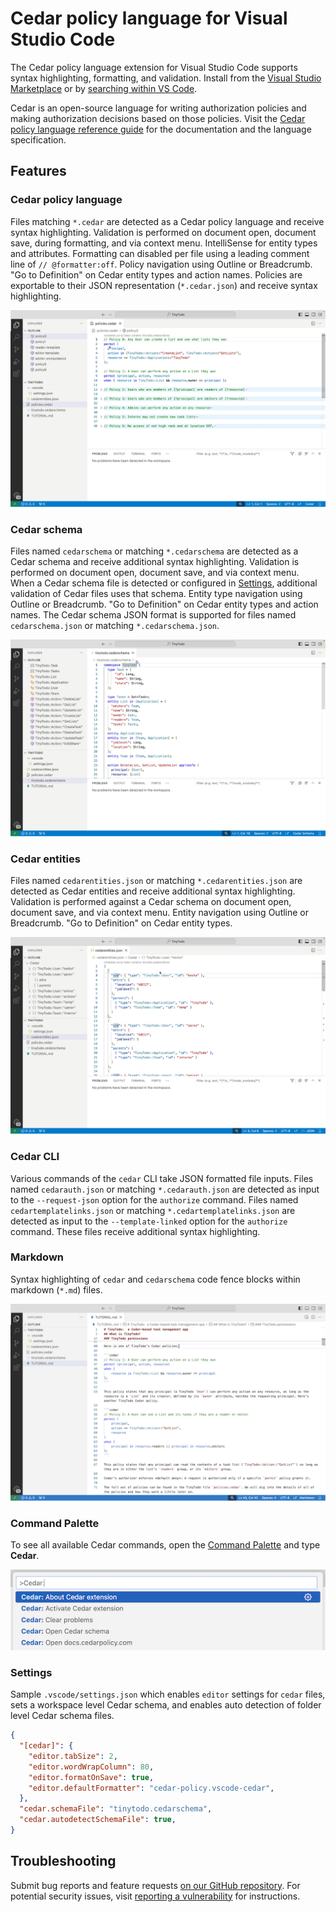 # Cedar policy language for Visual Studio Code

The Cedar policy language extension for Visual Studio Code supports syntax highlighting, formatting, and validation.  Install from the [Visual Studio Marketplace](https://marketplace.visualstudio.com/items?itemName=cedar-policy.vscode-cedar) or by [searching within VS Code](https://code.visualstudio.com/docs/editor/extension-gallery#_search-for-an-extension).

Cedar is an open-source language for writing authorization policies and making authorization decisions based on those policies. Visit the [Cedar policy language reference guide](https://docs.cedarpolicy.com/) for the documentation and the language specification.

## Features

### Cedar policy language

Files matching `*.cedar` are detected as a Cedar policy language and receive syntax highlighting.  Validation is performed on document open, document save, during formatting, and via context menu.  IntelliSense for entity types and attributes.  Formatting can disabled per file using a leading comment line of `// @formatter:off`.  Policy navigation using Outline or Breadcrumb.  "Go to Definition" on Cedar entity types and action names.  Policies are exportable to their JSON representation (`*.cedar.json`) and receive syntax highlighting.

![Cedar policy validation and navigation](https://raw.githubusercontent.com/cedar-policy/vscode-cedar/main/docs/marketplace/cedar_policy.gif)

### Cedar schema

Files named `cedarschema` or matching `*.cedarschema` are detected as a Cedar schema and receive additional syntax highlighting.  Validation is performed on document open, document save, and via context menu.  When a Cedar schema file is detected or configured in [Settings](#settings), additional validation of Cedar files uses that schema.  Entity type navigation using Outline or Breadcrumb.  "Go to Definition" on Cedar entity types and action names.  The Cedar schema JSON format is supported for files named `cedarschema.json` or matching `*.cedarschema.json`.

![Cedar schema validation and navigation](https://raw.githubusercontent.com/cedar-policy/vscode-cedar/main/docs/marketplace/cedar_schema.gif)

### Cedar entities

Files named `cedarentities.json` or matching `*.cedarentities.json` are detected as Cedar entities and receive additional syntax highlighting.  Validation is performed against a Cedar schema on document open, document save, and via context menu.  Entity navigation using Outline or Breadcrumb.  "Go to Definition" on Cedar entity types.

![Cedar entities validation and navigation](https://raw.githubusercontent.com/cedar-policy/vscode-cedar/main/docs/marketplace/cedar_entities.gif)

### Cedar CLI

Various commands of the `cedar` CLI take JSON formatted file inputs.  Files named `cedarauth.json` or matching `*.cedarauth.json` are detected as input to the `--request-json` option for the `authorize` command.  Files named `cedartemplatelinks.json` or matching `*.cedartemplatelinks.json` are detected as input to the `--template-linked` option for the `authorize` command.  These files receive additional syntax highlighting.

### Markdown

Syntax highlighting of `cedar` and `cedarschema` code fence blocks within markdown (`*.md`) files.

![Cedar markdown syntax highlighting](https://raw.githubusercontent.com/cedar-policy/vscode-cedar/main/docs/marketplace/cedar_markdown.png)

### Command Palette

To see all available Cedar commands, open the [Command Palette](https://code.visualstudio.com/docs/getstarted/userinterface#_command-palette) and type **Cedar**.

![Cedar Command Palette](https://raw.githubusercontent.com/cedar-policy/vscode-cedar/main/docs/marketplace/cedar_commands.png)

### Settings

Sample `.vscode/settings.json` which enables `editor` settings for `cedar` files, sets a workspace level Cedar schema, and enables auto detection of folder level Cedar schema files.

```json
{
  "[cedar]": {
    "editor.tabSize": 2,
    "editor.wordWrapColumn": 80,
    "editor.formatOnSave": true,
    "editor.defaultFormatter": "cedar-policy.vscode-cedar",
  },
  "cedar.schemaFile": "tinytodo.cedarschema",
  "cedar.autodetectSchemaFile": true,
}
```

## Troubleshooting

Submit bug reports and feature requests [on our GitHub repository](https://github.com/cedar-policy/vscode-cedar/issues). For potential security issues, visit [reporting a vulnerability](https://github.com/cedar-policy/vscode-cedar/security/policy) for instructions.

